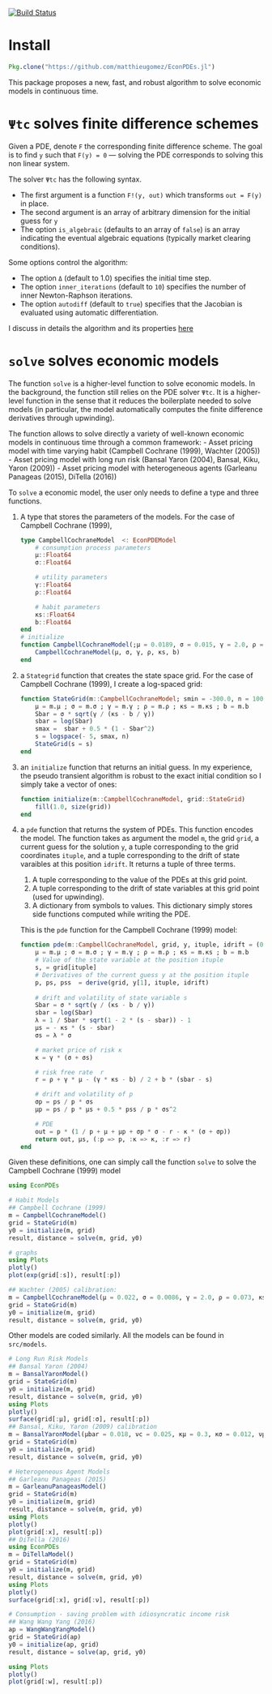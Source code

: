 [![Build Status](https://travis-ci.org/matthieugomez/EconPDEs.jl.svg?branch=master)](https://travis-ci.org/matthieugomez/EconPDEs.jl)

# Install
```julia
Pkg.clone("https://github.com/matthieugomez/EconPDEs.jl")
```

This package proposes a new, fast, and robust algorithm to solve economic models in continuous time.



# `Ψtc` solves finite difference schemes
Given a PDE, denote `F` the corresponding finite difference scheme. The goal is to find `y` such that `F(y) = 0` — solving the PDE corresponds to solving this non linear system.

 The solver `Ψtc` has the following syntax. 
 - The first argument is a function `F!(y, out)` which transforms `out = F(y)` in place.
 - The second argument is an array of arbitrary dimension for the initial guess for `y`
 - The option `is_algebraic` (defaults to an array of `false`) is an array indicating the eventual algebraic equations (typically market clearing conditions).

 Some options control the algorithm:
 - The option `Δ` (default to 1.0) specifies the initial time step. 
 - The option `inner_iterations` (default to `10`) specifies the number of inner Newton-Raphson iterations. 
 - The option `autodiff` (default to `true`) specifies that the Jacobian is evaluated using automatic differentiation.

 I discuss in details the algorithm and its properties [here](https://github.com/matthieugomez/EconPDEs.jl/blob/master/src/details.pdf)

# `solve` solves  economic models
The function `solve` is a higher-level function to solve economic models. In the background, the function still relies on the PDE solver `Ψtc`. It is a higher-level function in the sense that it reduces the boilerplate needed to solve models (in particular, the model automatically computes the finite difference derivatives through upwinding).

The function allows to solve directly a variety of well-known economic models in continuous time through a common framework:
	- Asset pricing model with time varying habit (Campbell Cochrane (1999), Wachter (2005))
	- Asset pricing model with long run risk (Bansal Yaron (2004), Bansal, Kiku, Yaron (2009))
	- Asset pricing model with heterogeneous agents (Garleanu Panageas (2015), DiTella (2016))

To `solve` a economic model, the user only needs to define a type and three functions.
1. A type that stores the parameters of the models. For the case of Campbell Cochrane (1999),
	```julia
	type CampbellCochraneModel  <: EconPDEModel
	    # consumption process parameters
	    μ::Float64 
	    σ::Float64

	    # utility parameters
	    γ::Float64
	    ρ::Float64

	    # habit parameters
	    κs::Float64
	    b::Float64
	end
	# initialize
	function CampbellCochraneModel(;μ = 0.0189, σ = 0.015, γ = 2.0, ρ = 0.116, κs = 0.138, b = 0.0)
	    CampbellCochraneModel(μ, σ, γ, ρ, κs, b)
	end
	```
2. a `Stategrid` function that creates the state space grid. For the case of Campbell Cochrane (1999), I create a log-spaced grid:
	```julia
	function StateGrid(m::CampbellCochraneModel; smin = -300.0, n = 1000)
	    μ = m.μ ; σ = m.σ ; γ = m.γ ; ρ = m.ρ ; κs = m.κs ; b = m.b
	    Sbar = σ * sqrt(γ / (κs - b / γ))
	    sbar = log(Sbar)
	    smax =  sbar + 0.5 * (1 - Sbar^2)
	    s = logspace(- 5, smax, n)
	    StateGrid(s = s)
	end
	```
3. an `initialize` function that returns an initial guess. In my experience, the pseudo transient algorithm is robust to the exact initial condition so I simply take a vector of ones:

	```julia
	function initialize(m::CampbellCochraneModel, grid::StateGrid)
	    fill(1.0, size(grid))
	end
	```
4. a `pde` function that returns the system of PDEs. This function encodes the model. The function takes as argument the model `m`, the grid `grid`, a current guess for the solution `y`, a tuple corresponding to the grid coordinates `ituple`, and a tuple corresponding to the drift of state varaibles at this position `idrift`. It returns  a tuple of three terms.
	1. A tuple corresponding to the value of the PDEs at this grid point.
	2. A tuple corresponding to the drift of state variables at this grid point (used for upwinding).
	3. A dictionary from symbols to values. This dictionary simply stores side functions computed while writing the PDE.

	This is the `pde` function for the Campbell Cochrane (1999) model:
	```julia
	function pde(m::CampbellCochraneModel, grid, y, ituple, idrift = (0.0, 0.0))
	    μ = m.μ ; σ = m.σ ; γ = m.γ ; ρ = m.ρ ; κs = m.κs ; b = m.b
	    # Value of the state variable at the position ituple
	    s, = grid[ituple]
	    # Derivatives of the current guess y at the position ituple
	    p, ps, pss  = derive(grid, y[1], ituple, idrift)
	    
	    # drift and volatility of state variable s
	    Sbar = σ * sqrt(γ / (κs - b / γ))
	    sbar = log(Sbar)
	    λ = 1 / Sbar * sqrt(1 - 2 * (s - sbar)) - 1
	    μs = - κs * (s - sbar)
	    σs = λ * σ

	    # market price of risk κ
	    κ = γ * (σ + σs)

	    # risk free rate  r
	    r = ρ + γ * μ - (γ * κs - b) / 2 + b * (sbar - s)

	    # drift and volatility of p
	    σp = ps / p * σs
	    μp = ps / p * μs + 0.5 * pss / p * σs^2

	    # PDE
	    out = p * (1 / p + μ + μp + σp * σ - r - κ * (σ + σp))
	    return out, μs, (:p => p, :κ => κ, :r => r)
	end
	```


Given these definitions, one can simply call the function `solve` to solve the Campbell Cochrane (1999) model

```julia
using EconPDEs 

# Habit Models
## Campbell Cochrane (1999)
m = CampbellCochraneModel()
grid = StateGrid(m)
y0 = initialize(m, grid)
result, distance = solve(m, grid, y0)

# graphs
using Plots
plotly()
plot(exp(grid[:s]), result[:p])

## Wachter (2005) calibration:
m = CampbellCochraneModel(μ = 0.022, σ = 0.0086, γ = 2.0, ρ = 0.073, κs = 0.116, b = 0.011 * 4)
grid = StateGrid(m)
y0 = initialize(m, grid)
result, distance = solve(m, grid, y0)
```


Other models are coded similarly. All the models can be found in `src/models`. 
```julia
# Long Run Risk Models
## Bansal Yaron (2004)
m = BansalYaronModel()
grid = StateGrid(m)
y0 = initialize(m, grid)
result, distance = solve(m, grid, y0)
using Plots
plotly()
surface(grid[:μ], grid[:σ], result[:p])
## Bansal, Kiku, Yaron (2009) calibration
m = BansalYaronModel(μbar = 0.018, νc = 0.025, κμ = 0.3, κσ = 0.012, νμ = 0.0114, νσ = 0.189, ρ = 0.0132, γ = 7.5, ψ = 1.5)
grid = StateGrid(m)
y0 = initialize(m, grid)
result, distance = solve(m, grid, y0)

# Heterogeneous Agent Models
## Garleanu Panageas (2015)
m = GarleanuPanageasModel()
grid = StateGrid(m)
y0 = initialize(m, grid)
result, distance = solve(m, grid, y0)
using Plots
plotly()
plot(grid[:x], result[:p])
## DiTella (2016)
using EconPDEs
m = DiTellaModel()
grid = StateGrid(m)
y0 = initialize(m, grid)
result, distance = solve(m, grid, y0)
using Plots
plotly()
surface(grid[:x], grid[:ν], result[:p])

# Consumption - saving problem with idiosyncratic income risk
## Wang Wang Yang (2016)
ap = WangWangYangModel()
grid = StateGrid(ap)
y0 = initialize(ap, grid)
result, distance = solve(ap, grid, y0)

using Plots
plotly()
plot(grid[:w], result[:p])
```

